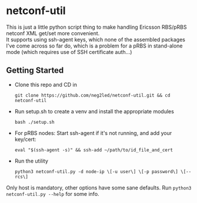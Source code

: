 netconf-util
===========

This is just a little python script thing to make handling Ericsson RBS/pRBS netconf XML get/set more convenient.  
It supports using ssh-agent keys, which none of the assembled packages I've come across so far do, which is a problem for a pRBS in stand-alone mode (which requires use of SSH certificate auth...)

Getting Started
---------------

- Clone this repo and CD in

    `git clone https://github.com/neg2led/netconf-util.git && cd netconf-util`

- Run setup.sh to create a venv and install the appropriate modules

    `bash ./setup.sh`

- For pRBS nodes: Start ssh-agent if it's not running, and add your key/cert:

    `eval "$(ssh-agent -s)" && ssh-add ~/path/to/id_file_and_cert`

- Run the utility

    `python3 netconf-util.py -d node-ip \[-u user\] \[-p password\] \[--rcs\]`


Only host is mandatory, other options have some sane defaults. Run `python3 netconf-util.py --help` for some info.
